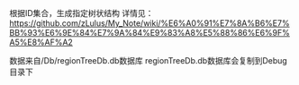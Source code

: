 ﻿根据ID集合，生成指定树状结构
详情见：
https://github.com/zLulus/My_Note/wiki/%E6%A0%91%E7%8A%B6%E7%BB%93%E6%9E%84%E7%9A%84%E9%83%A8%E5%88%86%E6%9F%A5%E8%AF%A2

数据来自/Db/regionTreeDb.db数据库
regionTreeDb.db数据库会复制到Debug目录下